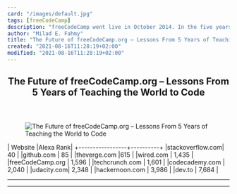 ```yaml
---
card: "/images/default.jpg"
tags: [freeCodeCamp]
description: "freeCodeCamp went live in October 2014. In the five years sin"
author: "Milad E. Fahmy"
title: "The Future of freeCodeCamp.org – Lessons From 5 Years of Teaching the World to Code"
created: "2021-08-16T11:28:19+02:00"
modified: "2021-08-16T11:28:19+02:00"
---
```

<div class="site-wrapper">
<main id="site-main" class="site-main outer">
<div class="inner">
<article class="post-full post tag-freecodecamp tag-community tag-technology tag-startup ">
<header class="post-full-header">
<h1 class="post-full-title">The Future of freeCodeCamp.org – Lessons From 5 Years of Teaching the World to Code</h1>
</header>
<figure class="post-full-image">
<picture>
<source media="(max-width: 700px)" sizes="1px" srcset="data:image/gif;base64,R0lGODlhAQABAIAAAAAAAP///yH5BAEAAAAALAAAAAABAAEAAAIBRAA7 1w">
<source media="(min-width: 701px)" sizes="(max-width: 800px) 400px,
(max-width: 1170px) 700px,
1400px" srcset="/news/content/images/size/w300/2019/10/fcc-5.001.jpeg 300w,
/news/content/images/size/w600/2019/10/fcc-5.001.jpeg 600w,
/news/content/images/size/w1000/2019/10/fcc-5.001.jpeg 1000w,
/news/content/images/size/w2000/2019/10/fcc-5.001.jpeg 2000w">
<img onerror="this.style.display='none'" src="/news/content/images/size/w2000/2019/10/fcc-5.001.jpeg" alt="The Future of freeCodeCamp.org – Lessons From 5 Years of Teaching the World to Code">
</picture>
</figure>
<section class="post-full-content">
<div class="post-content">
|     Website     |Alexa Rank|
+-----------------+----------+
|stackoverflow.com| 40 |
|github.com |       85 |
|theverge.com     |615 |
|wired.com  |    1,435 |
|freeCodeCamp.org |    1,596 |
|techcrunch.com   |    1,601 |
|codecademy.com   |    2,040 |
|udacity.com|    2,348 |
|hackernoon.com   |    3,986 |
|dev.to     |    7,684 |
</div>
<hr>
<hr>
</section>
</article>
</div>
</main>
</div>
<!-- Google Tag Manager (noscript) -->
<!-- End Google Tag Manager (noscript) -->
